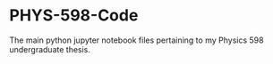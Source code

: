 # PHYS-598-Code
The main python jupyter notebook files pertaining to my Physics 598 undergraduate thesis.

